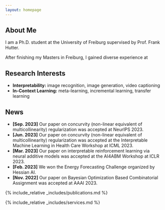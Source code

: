 ```yaml
---
layout: homepage
---
```


## About Me

I am a Ph.D. student at the University of Freiburg supervised by Prof. Frank Hutter. 

After finishing my Masters in Freiburg, I gained diverse experience at 

## Research Interests

- **Interpretability:** image recognition, image generation, video captioning
- **In-Context Learning:** meta-learning, incremental learning, transfer learning

## News

- **[Sep. 2023]** Our paper on concurvity (non-linear equivalent of multicollinearity) regularization was accepted at NeurIPS 2023.
- **[Jun. 2023]** Our paper on concurvity (non-linear equivalent of multicollinearity) regularization was accepted at the Interpretable Machine Learning in Health Care Workshop at ICML 2023.
- **[Mar. 2023]** Our paper on interpretable reinforcement learning via neural additive models was accepted at the AI4ABM Workshop at ICLR 2023.
- **[Feb. 2023]** We won the Energy Forecasting Challenge organized by Hessian AI.
- **[Nov. 2022]** Our paper on Bayesian Optimization Based Combinatorial Assignment was accepted at AAAI 2023.

{% include_relative _includes/publications.md %}

{% include_relative _includes/services.md %}
